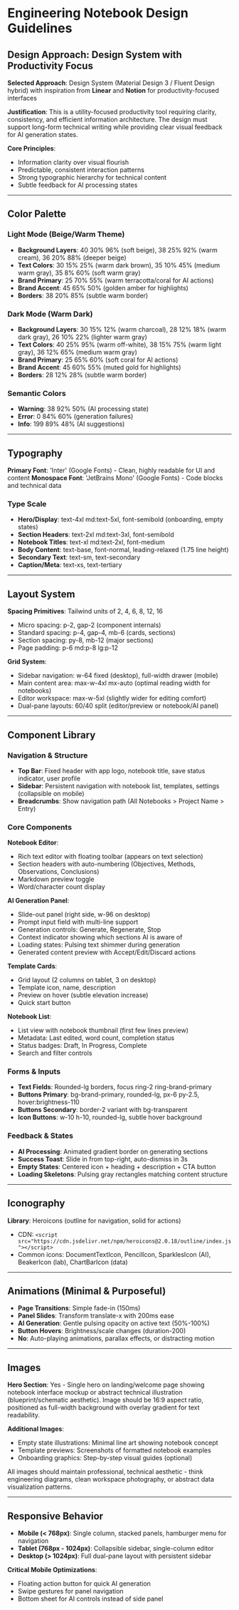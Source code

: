 # Engineering Notebook Design Guidelines

## Design Approach: Design System with Productivity Focus

**Selected Approach**: Design System (Material Design 3 / Fluent Design hybrid) with inspiration from **Linear** and **Notion** for productivity-focused interfaces

**Justification**: This is a utility-focused productivity tool requiring clarity, consistency, and efficient information architecture. The design must support long-form technical writing while providing clear visual feedback for AI generation states.

**Core Principles**:
- Information clarity over visual flourish
- Predictable, consistent interaction patterns
- Strong typographic hierarchy for technical content
- Subtle feedback for AI processing states

---

## Color Palette

### Light Mode (Beige/Warm Theme)
- **Background Layers**: 40 30% 96% (soft beige), 38 25% 92% (warm cream), 36 20% 88% (deeper beige)
- **Text Colors**: 30 15% 25% (warm dark brown), 35 10% 45% (medium warm gray), 35 8% 60% (soft warm gray)
- **Brand Primary**: 25 70% 55% (warm terracotta/coral for AI actions)
- **Brand Accent**: 45 65% 50% (golden amber for highlights)
- **Borders**: 38 20% 85% (subtle warm border)

### Dark Mode (Warm Dark)
- **Background Layers**: 30 15% 12% (warm charcoal), 28 12% 18% (warm dark gray), 26 10% 22% (lighter warm gray)
- **Text Colors**: 40 25% 95% (warm off-white), 38 15% 75% (warm light gray), 36 12% 65% (medium warm gray)
- **Brand Primary**: 25 65% 60% (soft coral for AI actions)
- **Brand Accent**: 45 60% 55% (muted gold for highlights)
- **Borders**: 28 12% 28% (subtle warm border)

### Semantic Colors
- **Warning**: 38 92% 50% (AI processing state)
- **Error**: 0 84% 60% (generation failures)
- **Info**: 199 89% 48% (AI suggestions)

---

## Typography

**Primary Font**: 'Inter' (Google Fonts) - Clean, highly readable for UI and content
**Monospace Font**: 'JetBrains Mono' (Google Fonts) - Code blocks and technical data

### Type Scale
- **Hero/Display**: text-4xl md:text-5xl, font-semibold (onboarding, empty states)
- **Section Headers**: text-2xl md:text-3xl, font-semibold
- **Notebook Titles**: text-xl md:text-2xl, font-medium
- **Body Content**: text-base, font-normal, leading-relaxed (1.75 line height)
- **Secondary Text**: text-sm, text-secondary
- **Caption/Meta**: text-xs, text-tertiary

---

## Layout System

**Spacing Primitives**: Tailwind units of 2, 4, 6, 8, 12, 16
- Micro spacing: p-2, gap-2 (component internals)
- Standard spacing: p-4, gap-4, mb-6 (cards, sections)
- Section spacing: py-8, mb-12 (major sections)
- Page padding: p-6 md:p-8 lg:p-12

**Grid System**:
- Sidebar navigation: w-64 fixed (desktop), full-width drawer (mobile)
- Main content area: max-w-4xl mx-auto (optimal reading width for notebooks)
- Editor workspace: max-w-5xl (slightly wider for editing comfort)
- Dual-pane layouts: 60/40 split (editor/preview or notebook/AI panel)

---

## Component Library

### Navigation & Structure
- **Top Bar**: Fixed header with app logo, notebook title, save status indicator, user profile
- **Sidebar**: Persistent navigation with notebook list, templates, settings (collapsible on mobile)
- **Breadcrumbs**: Show navigation path (All Notebooks > Project Name > Entry)

### Core Components

**Notebook Editor**:
- Rich text editor with floating toolbar (appears on text selection)
- Section headers with auto-numbering (Objectives, Methods, Observations, Conclusions)
- Markdown preview toggle
- Word/character count display

**AI Generation Panel**:
- Slide-out panel (right side, w-96 on desktop)
- Prompt input field with multi-line support
- Generation controls: Generate, Regenerate, Stop
- Context indicator showing which sections AI is aware of
- Loading states: Pulsing text shimmer during generation
- Generated content preview with Accept/Edit/Discard actions

**Template Cards**:
- Grid layout (2 columns on tablet, 3 on desktop)
- Template icon, name, description
- Preview on hover (subtle elevation increase)
- Quick start button

**Notebook List**:
- List view with notebook thumbnail (first few lines preview)
- Metadata: Last edited, word count, completion status
- Status badges: Draft, In Progress, Complete
- Search and filter controls

### Forms & Inputs
- **Text Fields**: Rounded-lg borders, focus ring-2 ring-brand-primary
- **Buttons Primary**: bg-brand-primary, rounded-lg, px-6 py-2.5, hover:brightness-110
- **Buttons Secondary**: border-2 variant with bg-transparent
- **Icon Buttons**: w-10 h-10, rounded-lg, subtle hover background

### Feedback & States
- **AI Processing**: Animated gradient border on generating sections
- **Success Toast**: Slide in from top-right, auto-dismiss in 3s
- **Empty States**: Centered icon + heading + description + CTA button
- **Loading Skeletons**: Pulsing gray rectangles matching content structure

---

## Iconography
**Library**: Heroicons (outline for navigation, solid for actions)
- CDN: `<script src="https://cdn.jsdelivr.net/npm/heroicons@2.0.18/outline/index.js"></script>`
- Common icons: DocumentTextIcon, PencilIcon, SparklesIcon (AI), BeakerIcon (lab), ChartBarIcon (data)

---

## Animations (Minimal & Purposeful)
- **Page Transitions**: Simple fade-in (150ms)
- **Panel Slides**: Transform translate-x with 200ms ease
- **AI Generation**: Gentle pulsing opacity on active text (50%-100%)
- **Button Hovers**: Brightness/scale changes (duration-200)
- **No**: Auto-playing animations, parallax effects, or distracting motion

---

## Images
**Hero Section**: Yes - Single hero on landing/welcome page showing notebook interface mockup or abstract technical illustration (blueprint/schematic aesthetic). Image should be 16:9 aspect ratio, positioned as full-width background with overlay gradient for text readability.

**Additional Images**:
- Empty state illustrations: Minimal line art showing notebook concept
- Template previews: Screenshots of formatted notebook examples
- Onboarding graphics: Step-by-step visual guides (optional)

All images should maintain professional, technical aesthetic - think engineering diagrams, clean workspace photography, or abstract data visualization patterns.

---

## Responsive Behavior
- **Mobile (< 768px)**: Single column, stacked panels, hamburger menu for navigation
- **Tablet (768px - 1024px)**: Collapsible sidebar, single-column editor
- **Desktop (> 1024px)**: Full dual-pane layout with persistent sidebar

**Critical Mobile Optimizations**:
- Floating action button for quick AI generation
- Swipe gestures for panel navigation
- Bottom sheet for AI controls instead of side panel